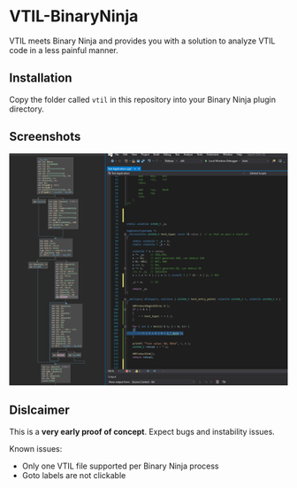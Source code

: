 # VTIL-BinaryNinja
VTIL meets Binary Ninja and provides you with a solution to analyze VTIL code in a less painful manner.

## Installation
Copy the folder called `vtil` in this repository into your Binary Ninja plugin directory.

## Screenshots
![](images/example.png)

## Dislcaimer
This is a **very early proof of concept**. Expect bugs and instability issues.  

Known issues:
- Only one VTIL file supported per Binary Ninja process
- Goto labels are not clickable